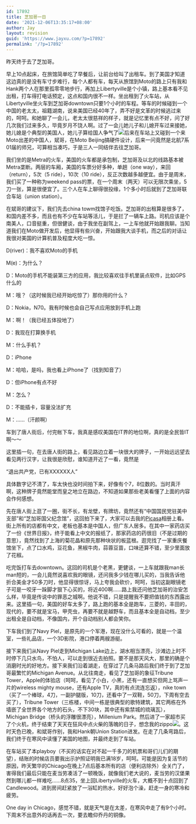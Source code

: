 ```yaml
---
id: 17892
title: 芝加哥一日
date: '2021-12-06T13:35:17+08:00'
author: Jay
layout: revision
guid: 'https://www.jayxu.com/?p=17892'
permalink: '/?p=17892'
---
```


<p>昨天终于去了芝加哥。
</p><p>早上10点起床，在旅馆简单吃了早餐后，让前台给叫了出租车。到了美国才知道这边真的是没有车寸步难行，每个人都有车，每天从旅馆到Moto的路上只有我和Hank两个人在那里孤零零地步行，再加上Libertyville是个小镇，路上基本看不见出租，打车得打电话预定，这点和国内很不一样。坐出租到了火车站，从Libertyville坐火车到芝加哥downtown只要1个小时的车程。等车的时候碰到一个中国的老太太，祖籍湖南，说来美国已经40年了，弄不好是文革的时候逃过来的，呵呵。和她聊了一会儿，老太太很慈祥的样子，就是记忆里有点不好，问了好几次我们过来多久，毕竟岁月不饶人啊。过了一会儿她儿子和儿媳开车过来接她，她儿媳是个典型的美国人，她儿子算给国人争气了<img src="http://shared.live.com/VIf!VWmJbs6tK-ObyYk28Q/emoticons/smile_shades.gif" />后来在车站上又碰到一个来Moto出差的中国人，斌哥，在Moto Beijing搞硬件设计，后来一问竟然是北航7系01届的师兄，可算相当凑巧，于是三人一同结伴去往芝加哥。
</p><p>我们坐的是Metra的火车，美国的火车都是承包制，芝加哥及以北的线路基本被Metra垄断。两层的车厢，美国的车票分好多种，单趟（one way），来回（return），5次（5 ride），10次（10 ride），反正次数越多越便宜。由于是周末，我们买了一种称为weekend pass的票，在一个周末（两天）可以无限次乘坐，5刀一张，算是很便宜了。三个人在车上聊得很投缘，1个多小时后就到了芝加哥联合车站（union station）。
</p><p>在斌哥的建议下，我们先去china towm找馆子吃饭。芝加哥的出租算是很多了，和国内差不多，而且也有不少在车站等活儿，于是拦了一辆车上路。司机应该是个南美人，口音挺重，但很健谈，由于我坐在副驾上，一上车他就开始跟我聊。当知道我们在Moto做开发后，他显得有些兴奋，开始跟我大谈手机，而之后的对话让我很对美国的计算机普及程度大吃一惊。
</p><p>D(river)：我不喜欢Moto的手机
</p><p>M(e)：为什么？
</p><p>D：Moto的手机不能装第三方的应用，我比较喜欢往手机里装点软件，比如GPS什么的
</p><p>M：哦？（这时候我已经开始吃惊了）那你用的什么？
</p><p>D：Nokia，N70。我有时候也会自己写点应用放到手机上跑
</p><p>M：啊！（我已经五体投地了）
</p><p>D：我现在打算换手机
</p><p>M：什么手机？
</p><p>D：iPhone
</p><p>M：哈哈，是吗，我也看上iPhone了（找到知音了）
</p><p>D：但iPhone有点不好
</p><p>M：怎么？
</p><p>D：不能插卡，容量没法扩充
</p><p>M：……（汗颜啊）
</p><p>车到了唐人街后，付完帐下车，我真是感叹美国在IT界的地位啊，真的是全民皆IT啊～～
</p><p>这里插一句，在去唐人街的路上，看见路边立着一块很大的牌子，一开始远远望去看见两行汉字，让我很是欣慰，谁知道开近了一看，竟然是
</p><p>“退出共产党，已有XXXXXX人”
</p><p>具体数字记不清了，车太快也没时间拍下来，好像有个7，8位数的。当时真汗啊，这种牌子竟然能堂而皇之地立在路边，不知道如果那些老美看懂了上面的内容会作何感想。
</p><p>先在唐人街上逛了一圈，街不长，有龙壁，有牌坊，竟然还有“中国国民党驻美中支部”和“芝加哥国父纪念馆”，这回拍下来了，大家可以去我的<a href="http://picasaweb.google.com/109112212852749965289?gsessionid=hyw3jZoGvw9CYbnCmhJXFA">Picasa</a>相册上看。街上所有的店都有中文，老板也基本是中国人，但广东人居多。在其中一家药店买了一份《世界日报》，终于能看上中文的报纸了，那家药店的药很旧（不是过期的意思），竟然找到了上海的菊花晶和原先那种块状的板蓝根。逛完找了一家重庆餐馆坐下，点了口水鸡，豆花鱼，黑椒牛肉，蒜蓉豆苗，口味还算不错，至少里面放了花椒。
</p><p>吃完饭打车去downtown。这回的司机是个老黑，更健谈，一上车就跟我man长man短的，一会儿竟然说喜欢我的眼镜，还问我多少钱在哪儿买的，当我告诉他折合美金才50多刀时，他显得很惊讶，马上夸我会砍价，呵呵，当初这副眼镜老子可是一咬牙一跺脚才狠下心买的，将近400啊……路上我还问他芝加哥的治安怎么样，毕竟是传说中的罪恶之城啊。他说不错，只是提醒我不要把值钱的东西露出来。这里插一句，美国的好车太多了，路上跑的基本全是跑车，三菱的，丰田的，现代的，要不就是宝马，甲壳虫，再要不就是越野车，而且基本全是自动档，至少出租全是自动档，不像国内，开个自动档别人都会笑你。
</p><p>下车我们到了Navy Piel，是原先的一个军港，现在没什么可看的，就是一个温室，一些礼品店，一个3D影院，港口停着两艘游艇。
</p><p>接下来我们从Navy Piel走到Michigan Lake边上，湖水相当漂亮，沙滩边上时不时停下几只水鸟，不怕人，可以走到很近去拍照。要不是那天风大，那里的确是个消磨时光的好地方。接下来我们沿着湖走，在穿过了几条马路后我们终于到了芝加哥最繁忙的Michigan Avenue。从北往南走，看见了芝加哥的象征Tribune Tower，Apple的体验店（呵呵，看见了小白，小黑，还有一直想买但网上骂声一片的wireless mighty mouse，还有Apple TV，真的有点流连忘返），nike town（买了一个棒球，4刀，一副护腿版，10刀，还看中了一双鞋，50刀，下周有空去买了），Tribune Tower（三栋楼，中间一栋是很典型的歌特建筑，其它两栋在外墙嵌了全世界各个地方的石头，不下30块，其中还有紫禁城的琉璃瓦），Michigan Bridge（桥头的浮雕很漂亮），Millenium Park。然后进了一家超市买了个火机，终于结束了天天在狂风中点火柴的落魄的日子，想念我的zippo<img src="http://shared.live.com/VIf!VWmJbs6tK-ObyYk28Q/emoticons/smile_confused.gif" />。这时天色已晚，和斌哥作别，我和Hank朝Union Station进发。在走了几条弯路后，我们终于在寒风中读懂了美国的地图，并最终走到了车站。
</p><p>在车站买了本playboy（不买的话实在对不起一千多刀的机票和哥们儿们的期望），结账的时候店员要我出示护照证明我已满18岁，呵呵。可能是因为复活节的原因，昨天繁华的Chicago在晚上7点后基本所有的店（便利店除外）全关门了，害得我们最后只能在麦当劳凑活了一顿晚饭，就像我们老大说的，麦当劳的汉堡果然到哪儿都一样难吃……8点35，坐上回Libertyville的火车，大概不到十点回到了Candlewood。进到房间赶紧放了一浴缸的热水，好好泡个澡，赶走一身的寒冷和疲劳。
</p><p>One day in Chicago，感觉不错，就是天气是在太差，在寒风中走了有9个小时。下周末不出意外的话再去一次，要去瞻仰乔丹的铜像。</p>